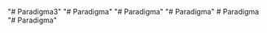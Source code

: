 "# Paradigma3" 
"# Paradigma" 
"# Paradigma" 
"# Paradigma" 
#   P a r a d i g m a  
 "# Paradigma" 

